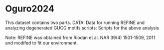 # Oguro2024

This dataset contains two parts.
DATA: Data for running REFINE and analyzing degenerated GUCG motifs
scripts: Scripts for the above analysis

Note: REFINE was obtained from Riodan et al. NAR 39(4) 1501-1509, 2011 and modifed to fit our environment.
